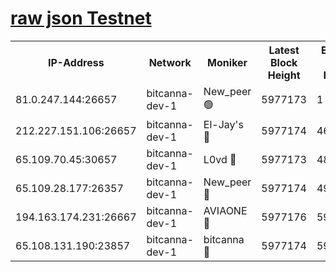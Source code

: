 [raw json Testnet](https://rpc-check.bcat.stavr.tech/bcat/rpc-bcat-result.json)
=


<table><tr><th>IP-Address</th><th>Network</th><th>Moniker</th><th>Latest Block Height</th><th>Earliest Block Height</th><th>Catching Up</th><th>Tx Index</th><th>Voting Power</th><th>Scan Time</th></tr><tr><td>81.0.247.144:26657</td><td>bitcanna-dev-1</td><td>New_peer 🟢</td><td>5977173</td><td>1</td><td>False</td><td>on</td><td>0</td><td>2024-01-14T18:24:53.722024650UTC</td></tr><tr><td>212.227.151.106:26657</td><td>bitcanna-dev-1</td><td>El-Jay's 🔴</td><td>5977174</td><td>4670391</td><td>False</td><td>on</td><td>2218164</td><td>2024-01-14T18:25:00.504380340UTC</td></tr><tr><td>65.109.70.45:30657</td><td>bitcanna-dev-1</td><td>L0vd 🔴</td><td>5977173</td><td>4828155</td><td>False</td><td>on</td><td>7920</td><td>2024-01-14T18:24:54.130133493UTC</td></tr><tr><td>65.109.28.177:26357</td><td>bitcanna-dev-1</td><td>New_peer 🔴</td><td>5977174</td><td>4952911</td><td>False</td><td>on</td><td>2237067</td><td>2024-01-14T18:25:00.950293507UTC</td></tr><tr><td>194.163.174.231:26667</td><td>bitcanna-dev-1</td><td>AVIAONE 🔴</td><td>5977176</td><td>5964001</td><td>False</td><td>on</td><td>1949865</td><td>2024-01-14T18:25:07.882148517UTC</td></tr><tr><td>65.108.131.190:23857</td><td>bitcanna-dev-1</td><td>bitcanna 🔴</td><td>5977174</td><td>5973174</td><td>False</td><td>off</td><td>82368</td><td>2024-01-14T18:25:01.295816455UTC</td></tr></table>